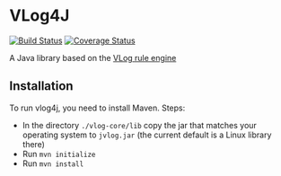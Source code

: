 VLog4J
======
[![Build Status](https://travis-ci.org/mkroetzsch/vlog4j.png?branch=master)](https://travis-ci.org/mkroetzsch/vlog4j)
[![Coverage Status](https://coveralls.io/repos/mkroetzsch/vlog4j/badge.png?branch=master)](https://coveralls.io/r/mkroetzsch/vlog4j?branch=master)

A Java library based on the [VLog rule engine](https://github.com/karmaresearch/vlog)

Installation
------------

To run vlog4j, you need to install Maven. Steps:

* In the directory ```./vlog-core/lib``` copy the jar that matches your operating system to ```jvlog.jar``` (the current default is a Linux library there)
* Run ```mvn initialize```
* Run ```mvn install```

